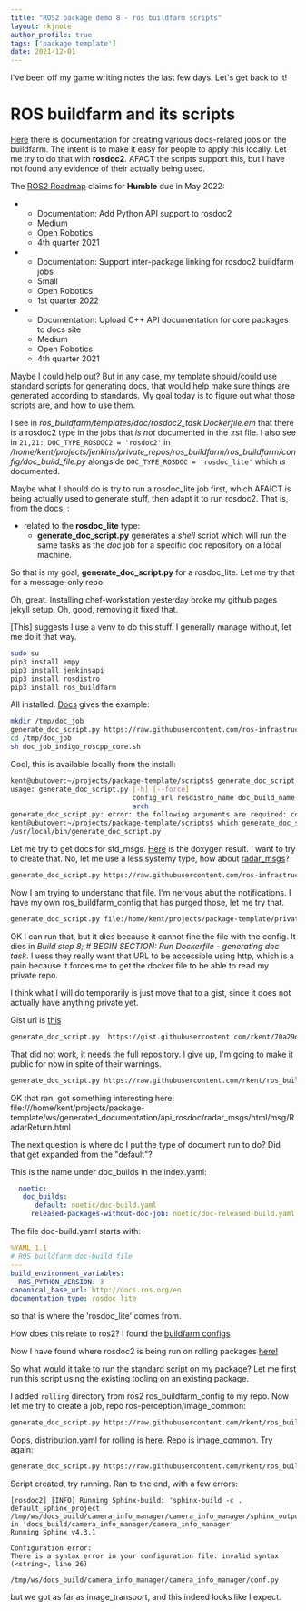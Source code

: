 ```yaml
---
title: "ROS2 package demo 8 - ros buildfarm scripts"
layout: rkjnote
author_profile: true
tags: ['package template']
date: 2021-12-01
---
```

I've been off my game writing notes the last few days. Let's get back to it!

# ROS buildfarm and its scripts

[Here](https://github.com/ros-infrastructure/ros_buildfarm/blob/master/doc/jobs/doc_jobs.rst) there is documentation for creating various docs-related jobs on the buildfarm. The intent is to make it easy for people to apply this locally. Let me try to do that with **rosdoc2**. AFACT the scripts support this, but I have not found any evidence of their actually being used.

The [ROS2 Roadmap](https://docs.ros.org/en/ros2_documentation/galactic/Roadmap.html) claims for **Humble** due in May 2022:

* - Documentation: Add Python API support to rosdoc2
  - Medium
  - Open Robotics
  - 4th quarter 2021
* - Documentation: Support inter-package linking for rosdoc2 buildfarm jobs
  - Small
  - Open Robotics
  - 1st quarter 2022
* - Documentation: Upload C++ API documentation for core packages to docs site
  - Medium
  - Open Robotics
  - 4th quarter 2021

Maybe I could help out? But in any case, my template should/could use standard scripts for generating docs, that would help make sure things are generated according to standards. My goal today is to figure out what those scripts are, and how to use them.

I see in *ros_buildfarm/templates/doc/rosdoc2_task.Dockerfile.em* that there is a rosdoc2 type in the jobs that *is not* documented in the .rst file. I also see in `21,21: DOC_TYPE_ROSDOC2 = 'rosdoc2'` in */home/kent/projects/jenkins/private_repos/ros_buildfarm/ros_buildfarm/config/doc_build_file.py* alongside `DOC_TYPE_ROSDOC = 'rosdoc_lite'` which *is* documented.

Maybe what I should do is try to run a rosdoc_lite job first, which AFAICT is being actually used to generate stuff, then adapt it to run rosdoc2. That is, from the docs, :

* related to the **rosdoc_lite** type:
  * **generate_doc_script.py** generates a *shell* script which will run the
    same tasks as the *doc* job for a specific doc repository on a local
    machine.

So that is my goal, **generate_doc_script.py** for a rosdoc_lite. Let me try that for a message-only repo.

Oh, great. Installing chef-workstation yesterday broke my github pages jekyll setup. Oh, good, removing it fixed that.

[This] suggests I use a venv to do this stuff. I generally manage without, let me do it that way.

```bash
sudo su
pip3 install empy
pip3 install jenkinsapi
pip3 install rosdistro
pip3 install ros_buildfarm
```

All installed. [Docs](https://github.com/ros-infrastructure/ros_buildfarm/blob/master/doc/jobs/doc_jobs.rst#example-invocation) gives the example:

```bash
mkdir /tmp/doc_job
generate_doc_script.py https://raw.githubusercontent.com/ros-infrastructure/ros_buildfarm_config/production/index.yaml indigo default roscpp_core ubuntu trusty amd64 > /tmp/doc_job/doc_job_indigo_roscpp_core.sh
cd /tmp/doc_job
sh doc_job_indigo_roscpp_core.sh
```
Cool, this is available locally from the install:
```bash
kent@ubutower:~/projects/package-template/scripts$ generate_doc_script.py
usage: generate_doc_script.py [-h] [--force]
                              config_url rosdistro_name doc_build_name repository_name os_name os_code_name
                              arch
generate_doc_script.py: error: the following arguments are required: config_url, rosdistro_name, doc_build_name, repository_name, os_name, os_code_name, arch
kent@ubutower:~/projects/package-template/scripts$ which generate_doc_script.py
/usr/local/bin/generate_doc_script.py
```

Let me try to get docs for std_msgs. [Here](http://docs.ros.org/en/noetic/api/std_msgs/html/index-msg.html) is the doxygen result. I want to try to create that. No, let me use a less systemy type, how about [radar_msgs](http://docs.ros.org/en/noetic/api/radar_msgs/html/index-msg.html)?

```bash
generate_doc_script.py https://raw.githubusercontent.com/ros-infrastructure/ros_buildfarm_config/production/index.yaml noetic default radar_msgs ubuntu focal amd64 > test.sh
```
Now I am trying to understand that file. I'm nervous abut the notifications. I have my own ros_buildfarm_config that has purged those, let me try that.
```bash
generate_doc_script.py file:/home/kent/projects/package-template/private_repos/ros_buildfarm_config/index.yaml noetic default radar_msgs ubuntu focal amd64 > radar_msgs_noetic.sh
```

OK I can run that, but it dies because it cannot fine the file with the config. It dies in *Build step 8; # BEGIN SECTION: Run Dockerfile - generating doc task*. I uess they really want that URL to be accessible using http, which is a pain because it forces me to get the docker file to be able to read my private repo.

I think what I will do temporarily is just move that to a gist, since it does not actually have anything private yet.

Gist url is [this](https://gist.githubusercontent.com/rkent/70a29d6316fda664b6377dfa639815f1/raw/71c9dd4d448d02daf877a2744b0be5be79055c0d/index.yaml)

```bash
generate_doc_script.py  https://gist.githubusercontent.com/rkent/70a29d6316fda664b6377dfa639815f1/raw/71c9dd4d448d02daf877a2744b0be5be79055c0d/index.yaml noetic default radar_msgs ubuntu focal amd64 > radar_msgs_noetic.sh
```

That did not work, it needs the full repository. I give up, I'm going to make it public for now in spite of their warnings.

```bash
generate_doc_script.py https://raw.githubusercontent.com/rkent/ros_buildfarm_config/production/index.yaml noetic default radar_msgs ubuntu focal amd64 > radar_msgs_noetic.sh
```

OK that ran, got something interesting here: file:///home/kent/projects/package-template/ws/generated_documentation/api_rosdoc/radar_msgs/html/msg/RadarReturn.html

The next question is where do I put the type of document run to do? Did that get expanded from the "default"?

This is the name under doc_builds in the index.yaml:
```yaml
  noetic:
   doc_builds:
      default: noetic/doc-build.yaml
     released-packages-without-doc-job: noetic/doc-released-build.yaml
```

The file doc-build.yaml starts with:
```yaml
%YAML 1.1
# ROS buildfarm doc-build file
---
build_environment_variables:
  ROS_PYTHON_VERSION: 3
canonical_base_url: http://docs.ros.org/en
documentation_type: rosdoc_lite
```
so that is where the 'rosdoc_lite' comes from.

How does this relate to ros2? I found the [buildfarm configs](https://github.com/ros2/ros_buildfarm_config)

Now I have found where rosdoc2 is being run on rolling packages [here!](http://docs.ros.org/en/ros2_packages/rolling/api/)

So what would it take to run the standard script on my package? Let me first run this script using the existing tooling on an existing package.

I added `rolling` directory from ros2 ros_buildfarm_config to my repo. Now let me try to create a job, repo ros-perception/image_common:
```bash
generate_doc_script.py https://raw.githubusercontent.com/rkent/ros_buildfarm_config/production/index.yaml rolling default ros-perception/image_common ubuntu focal amd64 > image_common_rolling.sh
```

Oops, distribution.yaml for rolling is [here](https://github.com/ros/rosdistro/blob/master/rolling/distribution.yaml). Repo is image_common. Try again:
```bash
generate_doc_script.py https://raw.githubusercontent.com/rkent/ros_buildfarm_config/production/index.yaml rolling default image_common ubuntu focal amd64 > image_common_rolling.sh
```

Script created, try running. Ran to the end, with a few errors:
```
[rosdoc2] [INFO] Running Sphinx-build: 'sphinx-build -c . default_sphinx_project /tmp/ws/docs_build/camera_info_manager/camera_info_manager/sphinx_output' in 'docs_build/camera_info_manager/camera_info_manager'
Running Sphinx v4.3.1

Configuration error:
There is a syntax error in your configuration file: invalid syntax (<string>, line 26)

/tmp/ws/docs_build/camera_info_manager/camera_info_manager/conf.py
```
but we got as far as image_transport, and this indeed looks like I expect.